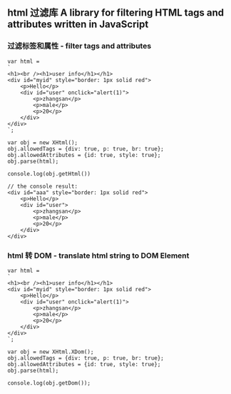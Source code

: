 ## html 过滤库 A library for filtering HTML tags and attributes written in JavaScript

### 过滤标签和属性 - filter tags and attributes

```
var html =
`
<h1><br /><h1>user info</h1></h1>
<div id="myid" style="border: 1px solid red">
    <p>Hello</p>
    <div id="user" onclick="alert(1)">
        <p>zhangsan</p>
        <p>male</p>
        <p>20</p>
    </div>
</div>
`;

var obj = new XHtml();
obj.allowedTags = {div: true, p: true, br: true};
obj.allowedAttributes = {id: true, style: true};
obj.parse(html);

console.log(obj.getHtml())

// the console result:
<div id="aaa" style="border: 1px solid red">
    <p>Hello</p>
    <div id="user">
        <p>zhangsan</p>
        <p>male</p>
        <p>20</p>
    </div>
</div>
```

### html 转 DOM - translate html string to DOM Element

```
var html =
`
<h1><br /><h1>user info</h1></h1>
<div id="myid" style="border: 1px solid red">
    <p>Hello</p>
    <div id="user" onclick="alert(1)">
        <p>zhangsan</p>
        <p>male</p>
        <p>20</p>
    </div>
</div>
`;

var obj = new XHtml.XDom();
obj.allowedTags = {div: true, p: true, br: true};
obj.allowedAttributes = {id: true, style: true};
obj.parse(html);

console.log(obj.getDom());
```